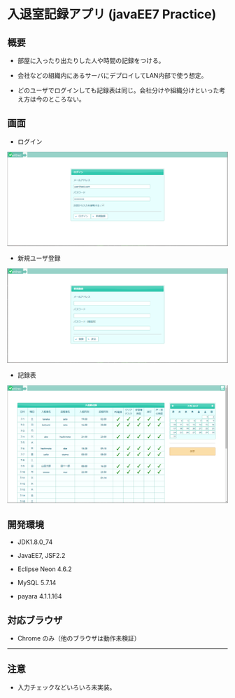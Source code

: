 ﻿# 入退室記録アプリ (javaEE7 Practice)

## 概要

* 部屋に入ったり出たりした人や時間の記録をつける。

* 会社などの組織内にあるサーバにデプロイしてLAN内部で使う想定。

* どのユーザでログインしても記録表は同じ。会社分けや組織分けといった考え方は今のところない。

## 画面

* ログイン

![ログイン](readme/login_2.png)

* 新規ユーザ登録

![新規ユーザ登録](readme/regist_2.png)

* 記録表

![記録](readme/record_2.png)

## 開発環境

* JDK1.8.0_74

* JavaEE7, JSF2.2

* Eclipse Neon 4.6.2

* MySQL 5.7.14

* payara 4.1.1.164

## 対応ブラウザ

* Chrome のみ（他のブラウザは動作未検証）

- - -

## 注意

* 入力チェックなどいろいろ未実装。

